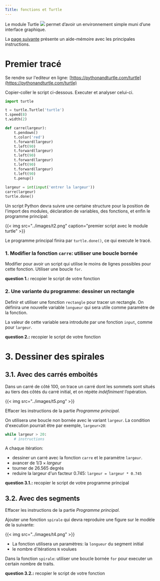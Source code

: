 ```yaml
---
Title: fonctions et Turtle
---
```


Le module Turtle ![](../images/t1.png) permet d’avoir un environnement simple muni d’une interface graphique. 

La [page suivante](https://perso.limsi.fr/pointal/_media/python:turtle:turtleref.pdf) présente un aide-mémoire avec les principales instructions.


# Premier tracé
Se rendre sur l'editeur en ligne: [https://pythonandturtle.com/turtle](https://pythonandturtle.com/turtle)

Copier-coller le script ci-dessous. Executer et analyser celui-ci.

```python
import turtle

t = turtle.Turtle('turtle')
t.speed(8)
t.width(2)

def carre(largeur):
    t.pendown()
    t.color('red')
    t.forward(largeur)
    t.left(90)
    t.forward(largeur)
    t.left(90)
    t.forward(largeur)
    t.left(90)
    t.forward(largeur)
    t.left(90)
    t.penup()
          
largeur = int(input('entrer la largeur'))
carre(largeur)
turtle.done()
```

Un script Python devra suivre une certaine structure pour la position de l'import des modules, déclaration de variables, des fonctions, et enfin le programme principal:

{{< img src="../images/t2.png" caption="premier script avec le module turtle" >}}

Le programme principal finira par `turtle.done()`, ce qui execute le tracé.

### 1. Modifier la fonction `carre`: utiliser une boucle bornée
Modifier pour avoir un script qui utilise le moins de lignes possibles pour cette fonction. Utiliser une boucle `for`.

**question 1.:** recopier le script de votre fonction

### 2. Une variante du programme: dessiner un rectangle
Definir et utiliser une fonction `rectangle` pour tracer un rectangle. On définira une nouvelle variable `longueur` qui sera utile comme paramètre de la fonction. 

La valeur de cette variable sera introduite par une fonction `input`, comme pour `largeur`.

**question 2.:** recopier le script de votre fonction

# 3. Dessiner des spirales
## 3.1. Avec des carrés emboités
Dans un carré de côté 100, on trace un carré dont les sommets sont situés au tiers des côtés du carré initial, et on répète *indéfiniment* l’opération.

{{< img src="../images/t5.png" >}}

Effacer les instructions de la partie *Programme principal*.

On utilisera une boucle non bornée avec le variant `largeur`. La condition d'execution pourrait être par exemple, `largeur>20`:

```python
while largeur > 20:
	# instructions
```

A chaque itération: 

* dessiner un carré avec la fonction `carre` et le paramètre `largeur`.
* avancer de $1/3 \times largeur$ 
* tourner de 26.565 degrés
* reduire la largeur d'un facteur 0.745: `largeur = largeur * 0.745`

**question 3.1.:** recopier le script de votre programme principal

## 3.2. Avec des segments
Effacer les instructions de la partie *Programme principal*.

Ajouter une fonction `spirale` qui devra reproduire une figure sur le modèle de la suivante:

{{< img src="../images/t4.png" >}}

* La fonction utilisera un paramètres: la `longueur` du segment initial
* le nombre d'itérations `N` voulues

Dans la fonction  `spirale`: utiliser une boucle bornée `for` pour executer un certain nombre de traits.

**question 3.2.:** recopier le script de votre fonction


